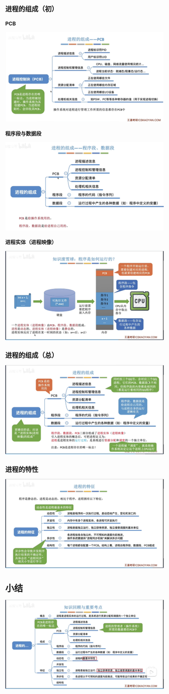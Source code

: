 

## 进程的组成（初）
### PCB
![输入图片说明](/imgs/2025-09-11/IQ338PYzCwPxUcAE.png)

### 程序段与数据段
![输入图片说明](/imgs/2025-09-11/MdvmU9UiCSKjxs0v.png)


###  进程实体（进程映像）
![输入图片说明](/imgs/2025-09-11/YlDvN3kjj32U9pVy.png)


## 进程的组成（总）
![输入图片说明](/imgs/2025-09-11/1xiWzaHA5mS3ER4c.png)

## 进程的特性
![输入图片说明](/imgs/2025-09-11/vqc6R1scoOxSkctJ.png)



# 小结
![输入图片说明](/imgs/2025-09-11/N8AdgDrDHenso0WK.png)
<!--stackedit_data:
eyJoaXN0b3J5IjpbMTc4MTE5NTY3MiwxNDc4MDEzNDE3XX0=
-->